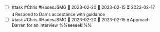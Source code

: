 - [ ] #task #Chris #HadesJSMG 📅 2023-02-20 🛫 2023-02-15 ⏳ 2023-02-17 ⏫ Respond to Dan's acceptance with guidance
- [ ] #task #Chris #HadesJSMG 📅 2023-02-20 🛫 2023-02-15 ⏫ Approach Darren for an interview %%eeeeek!%%